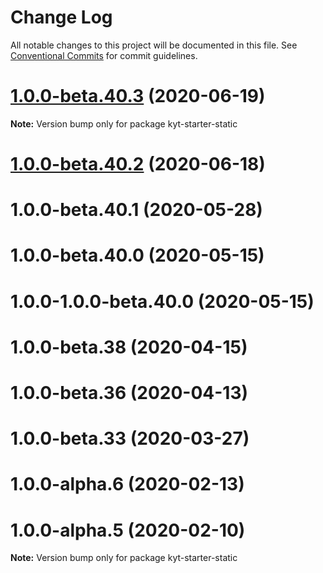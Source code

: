 # Change Log

All notable changes to this project will be documented in this file.
See [Conventional Commits](https://conventionalcommits.org) for commit guidelines.

# [1.0.0-beta.40.3](http://github.com/nytimes/kyt/packages/kyt-starter-static/compare/kyt-starter-static@1.0.0-beta.40.2...kyt-starter-static@1.0.0-beta.40.3) (2020-06-19)

**Note:** Version bump only for package kyt-starter-static





# [1.0.0-beta.40.2](http://github.com/nytimes/kyt/packages/kyt-starter-static/compare/kyt-starter-static@1.0.0-alpha.3...kyt-starter-static@1.0.0-beta.40.2) (2020-06-18)



# 1.0.0-beta.40.1 (2020-05-28)



# 1.0.0-beta.40.0 (2020-05-15)



# 1.0.0-1.0.0-beta.40.0 (2020-05-15)



# 1.0.0-beta.38 (2020-04-15)



# 1.0.0-beta.36 (2020-04-13)



# 1.0.0-beta.33 (2020-03-27)



# 1.0.0-alpha.6 (2020-02-13)



# 1.0.0-alpha.5 (2020-02-10)

**Note:** Version bump only for package kyt-starter-static
